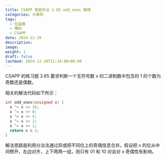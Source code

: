 ```yaml
---
title: CSAPP 家庭作业 2.65 odd_ones 解释
categories: 计算机
tags:
  - 位运算
  - 掩码
  - CSAPP
date: 2024-12-20
description: 
image: 
weight: 1
draft: false
lastmod: 2024-12-20T12:34:00+08:00
---
```

CSAPP 的练习题 2.65 要求判断一个无符号数 x 的二进制数中包含的 1 的个数为奇数还是偶数。

相关的解法代码如下所示：
```c
int odd_ones(unsigned x) {
  x ^= x >> 16;
  x ^= x >> 8;
  x ^= x >> 4;
  x ^= x >> 2;
  x ^= x >> 1;
  return x & 1;
}
```

解法思路是利用分治法通过异或把不同位上的奇偶信息合并。假设把 x 的位从中间劈开，左边对齐，上下两两一组，则只有 01 和 10 对会对 x 奇偶性有影响。

